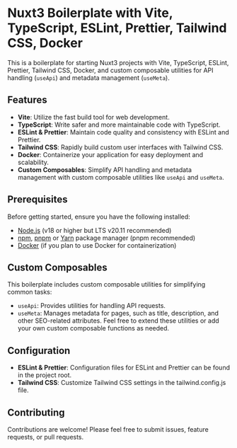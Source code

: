 # Nuxt3 Boilerplate with Vite, TypeScript, ESLint, Prettier, Tailwind CSS, Docker

This is a boilerplate for starting Nuxt3 projects with Vite, TypeScript, ESLint, Prettier, Tailwind CSS, Docker, and custom composable utilities for API handling (`useApi`) and metadata management (`useMeta`).

## Features

- **Vite**: Utilize the fast build tool for web development.
- **TypeScript**: Write safer and more maintainable code with TypeScript.
- **ESLint & Prettier**: Maintain code quality and consistency with ESLint and Prettier.
- **Tailwind CSS**: Rapidly build custom user interfaces with Tailwind CSS.
- **Docker**: Containerize your application for easy deployment and scalability.
- **Custom Composables**: Simplify API handling and metadata management with custom composable utilities like `useApi` and `useMeta`.

## Prerequisites

Before getting started, ensure you have the following installed:

- [Node.js](https://nodejs.org/) (v18 or higher but LTS v20.11 recommended)
- [npm](https://www.npmjs.com/), [pnpm](https://pnpm.io/) or [Yarn](https://yarnpkg.com/) package manager (pnpm recommended)
- [Docker](https://www.docker.com/) (if you plan to use Docker for containerization)

## Custom Composables
This boilerplate includes custom composable utilities for simplifying common tasks:

- `useApi`: Provides utilities for handling API requests.
- `useMeta`: Manages metadata for pages, such as title, description, and other SEO-related attributes.
Feel free to extend these utilities or add your own custom composable functions as needed.

## Configuration
- __ESLint & Prettier__: Configuration files for ESLint and Prettier can be found in the project root.
- __Tailwind CSS__: Customize Tailwind CSS settings in the tailwind.config.js file.

## Contributing
Contributions are welcome! Please feel free to submit issues, feature requests, or pull requests.
